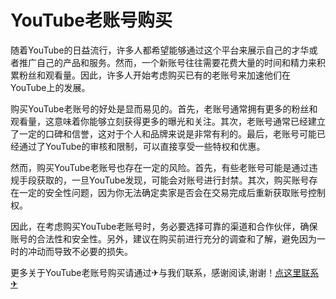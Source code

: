 # YouTube老账号购买

随着YouTube的日益流行，许多人都希望能够通过这个平台来展示自己的才华或者推广自己的产品和服务。然而，一个新账号往往需要花费大量的时间和精力来积累粉丝和观看量。因此，许多人开始考虑购买已有的老账号来加速他们在YouTube上的发展。

购买YouTube老账号的好处是显而易见的。首先，老账号通常拥有更多的粉丝和观看量，这意味着你能够立刻获得更多的曝光和关注。其次，老账号通常已经建立了一定的口碑和信誉，这对于个人和品牌来说是非常有利的。最后，老账号可能已经通过了YouTube的审核和限制，可以直接享受一些特权和优惠。

然而，购买YouTube老账号也存在一定的风险。首先，有些老账号可能是通过违规手段获取的，一旦YouTube发现，可能会对账号进行封禁。其次，购买账号存在一定的安全性问题，因为你无法确定卖家是否会在交易完成后重新获取账号控制权。

因此，在考虑购买YouTube老账号时，务必要选择可靠的渠道和合作伙伴，确保账号的合法性和安全性。另外，建议在购买前进行充分的调查和了解，避免因为一时的冲动而导致不必要的损失。

更多关于YouTube老账号购买请通过✈与我们联系，感谢阅读,谢谢！[点这里联系✈](https://t.me/lm66bot)